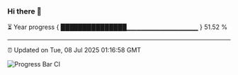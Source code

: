 ### Hi there 👋

⏳ Year progress { ███████████████▁▁▁▁▁▁▁▁▁▁▁▁▁▁▁ } 51.52 %

---

⏰ Updated on Tue, 08 Jul 2025 01:16:58 GMT

![Progress Bar CI](https://github.com/liununu/liununu/workflows/Progress%20Bar%20CI/badge.svg)
